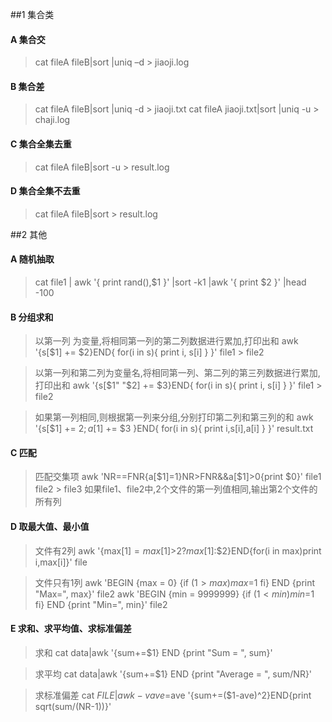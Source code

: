 ##1 集合类

#### A 集合交

>cat fileA fileB|sort |uniq –d > jiaoji.log

#### B 集合差

>cat fileA fileB|sort |uniq -d > jiaoji.txt
>cat fileA jiaoji.txt|sort |uniq -u > chaji.log

#### C 集合全集去重

>cat fileA fileB|sort -u > result.log

#### D 集合全集不去重

>cat fileA fileB|sort > result.log

##2 其他

#### A 随机抽取

>cat file1 | awk '{ print rand(),$1 }' |sort -k1 |awk '{ print $2 }' |head -100

#### B 分组求和

>以第一列 为变量,将相同第一列的第二列数据进行累加,打印出和
>awk '{s[$1] += $2}END{ for(i in s){  print i, s[i] } }' file1 > file2
  
>以第一列和第二列为变量名,将相同第一列、第二列的第三列数据进行累加,打印出和
>awk '{s[$1" "$2] += $3}END{ for(i in s){  print i, s[i] } }'  file1 > file2
 
>如果第一列相同,则根据第一列来分组,分别打印第二列和第三列的和
>awk '{s[$1] += $2; a[$1] += $3 }END{ for(i in s){  print i,s[i],a[i] } }'  result.txt

#### C 匹配

>匹配交集项
>awk 'NR==FNR{a[$1]=1}NR>FNR&&a[$1]>0{print $0}'  file1 file2 > file3
>如果file1、file2中,2个文件的第一列值相同,输出第2个文件的所有列

#### D 取最大值、最小值

>文件有2列
>awk '{max[$1]=max[$1]>$2?max[$1]:$2}END{for(i in max)print i,max[i]}'  file
 
>文件只有1列
>awk 'BEGIN {max = 0} {if ($1>max) max=$1 fi} END {print "Max=", max}' file2
>awk 'BEGIN {min = 9999999} {if ($1<min) min=$1 fi} END {print "Min=", min}' file2

 

#### E 求和、求平均值、求标准偏差

>求和
>cat data|awk '{sum+=$1} END {print "Sum = ", sum}'

>求平均
>cat data|awk '{sum+=$1} END {print "Average = ", sum/NR}'

>求标准偏差
>cat $FILE | awk -v ave=$ave '{sum+=($1-ave)^2}END{print sqrt(sum/(NR-1))}'

 